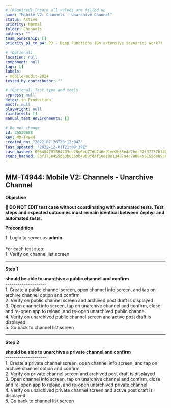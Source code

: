 ```yaml
---
# (Required) Ensure all values are filled up
name: "Mobile V2: Channels - Unarchive Channel"
status: Active
priority: Normal
folder: Channels
authors: ""
team_ownership: []
priority_p1_to_p4: P3 - Deep Functions (Do extensive scenarios work?)

# (Optional)
location: null
component: null
tags: []
labels: 
- mobile-audit-2024
tested_by_contributor: ""

# (Optional) Test type and tools
cypress: null
detox: in Production
mmctl: null
playwright: null
rainforest: []
manual_test_environments: []

# Do not change
id: 26520688
key: MM-T4944
created_on: "2022-07-26T20:12:04Z"
last_updated: "2022-12-01T21:09:39Z"
case_hashed: 006484791864293ec20e6eb77db246e91ee2b86e4b7bec32f37737b186ff0e0531436cece872317c7b0052984fe30561
steps_hashed: 65f375e455d63b0369b49b9fdaf50e10e13487a4c70084a5155de09bb6bcd3fcb21f24785fbe9e0a8bbf470bd4572e2b
---
```


<!-- (Auto-generated) Based on frontmatter's "key" and "name" -->

## MM-T4944: Mobile V2: Channels - Unarchive Channel

**Objective**

**🛑 DO NOT EDIT test case without coordinating with automated tests. Test steps and expected outcomes must remain identical between Zephyr and automated tests.**

**Precondition**

1\. Login to server as **admin**\
\
For each test step:\
1\. Verify on channel list screen

---

**Step 1**

**should be able to unarchive a public channel and confirm**\
\--------------------\
1\. Create a public channel screen, open channel info screen, and tap on archive channel option and confirm\
2\. Verify on public channel screen and archived post draft is displayed\
3\. Open channel info screen, tap on unarchive channel and confirm, close and re-open app to reload, and re-open unarchived public channel\
4\. Verify on unarchived public channel screen and active post draft is displayed\
5\. Go back to channel list screen

---

**Step 2**

**should be able to unarchive a private channel and confirm**\
\--------------------\
1\. Create a private channel screen, open channel info screen, and tap on archive channel option and confirm\
2\. Verify on private channel screen and archived post draft is displayed\
3\. Open channel info screen, tap on unarchive channel and confirm, close and re-open app to reload, and re-open unarchived private channel\
4\. Verify on unarchived private channel screen and active post draft is displayed\
5\. Go back to channel list screen
